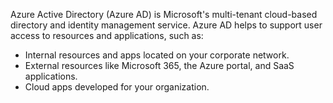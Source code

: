 Azure Active Directory (Azure AD) is Microsoft's multi-tenant cloud-based directory and identity management service. Azure AD helps to support user access to resources and applications, such as:
- Internal resources and apps located on your corporate network.
- External resources like Microsoft 365, the Azure portal, and SaaS applications.
- Cloud apps developed for your organization.
